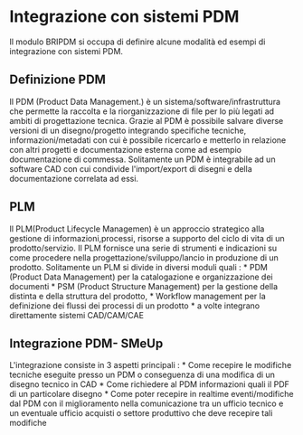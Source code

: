 # Integrazione con sistemi PDM

Il modulo BRIPDM si occupa di definire alcune modalità ed esempi di integrazione con sistemi PDM.

## Definizione PDM
Il PDM (Product Data Management.) è un sistema/software/infrastruttura che permette la raccolta e la riorganizzazione di file per lo più legati ad ambiti di progettazione tecnica. Grazie al PDM è possibile salvare diverse versioni di un disegno/progetto integrando specifiche tecniche, informazioni/metadati con cui è possibile  ricercarlo e metterlo in relazione con altri progetti e documentazione esterna come  ad esempio documentazione di commessa. Solitamente un PDM è integrabile ad un software CAD con cui condivide l'import/export di disegni e della documentazione correlata ad essi.
## PLM
Il  PLM(Product Lifecycle Managemen) è un approccio strategico alla gestione di informazioni,processi, risorse a supporto del ciclo di vita di un prodotto/servizio. Il PLM fornisce una serie di strumenti e indicazioni su come procedere nella progettazione/sviluppo/lancio in produzione di un prodotto. Solitamente un PLM si divide in diversi moduli quali : 
\* PDM (Product Data Management) per la catalogazione e organizzazione dei documenti
\* PSM (Product Structure Management) per la gestione della distinta e della struttura del prodotto,
\* Workflow management per la definizione dei flussi dei processi di un prodotto
\* a volte integrano direttamente sistemi CAD/CAM/CAE

## Integrazione PDM- SMeUp
L'integrazione consiste in 3 aspetti principali : 
\* Come recepire le modifiche tecniche eseguite presso un PDM o conseguenza di una modifica di un disegno tecnico in CAD
\* Come richiedere al PDM informazioni quali il PDF di un particolare disegno
\* Come poter recepire in realtime eventi/modifiche dal PDM con il miglioramento nella comunicazione tra un ufficio tecnico e un eventuale ufficio acquisti o settore produttivo che deve recepire tali modifiche




